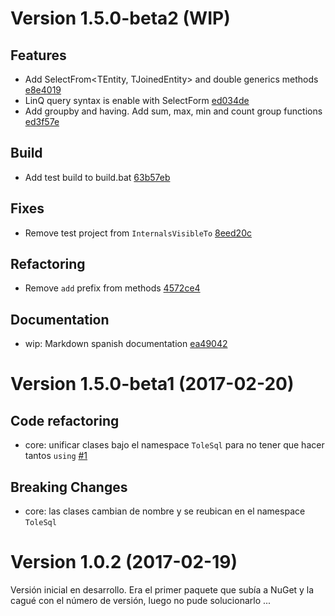 # Version 1.5.0-beta2 (WIP)

## Features
* Add SelectFrom<TEntity, TJoinedEntity> and double generics methods [e8e4019](https://github.com/tolemac/ToleSql/commit/e8e4019fb449bd3ac1a481a55f238f034e1c09c3)
* LinQ query syntax is enable with SelectForm [ed034de](https://github.com/tolemac/ToleSql/commit/ed034dee64342893e0cb39850ae918fe8e00bb3d)
* Add groupby and having. Add sum, max, min and count group functions [ed3f57e](https://github.com/tolemac/ToleSql/commit/ed3f57e88627f8d4ecccc6a0d29eab47b12a791d)

## Build
* Add test build to build.bat [63b57eb](https://github.com/tolemac/ToleSql/commit/63b57eb73f7ee0d4434c37b4d9b5cfc26cf69004)

## Fixes
* Remove test project from `InternalsVisibleTo` [8eed20c](https://github.com/tolemac/ToleSql/commit/8eed20cb07775060e4390c7557a9a7e3129b64c8)

## Refactoring
* Remove `add` prefix from methods [4572ce4](https://github.com/tolemac/ToleSql/commit/4572ce4464c0f1e0154083e4d82f5299fbb84933)

## Documentation
* wip: Markdown spanish documentation [ea49042](https://github.com/tolemac/ToleSql/commit/ea490423e4fe7f740d6787c4931a61e44da263a3)

# Version 1.5.0-beta1 (2017-02-20)

## Code refactoring
* core: unificar clases bajo el namespace `ToleSql` para no tener que hacer tantos `using` [#1](https://github.com/tolemac/ToleSql/issues/1)

## Breaking Changes
* core: las clases cambian de nombre y se reubican en el namespace `ToleSql`

# Version 1.0.2 (2017-02-19)
Versión inicial en desarrollo.
Era el primer paquete que subía a NuGet y la cagué con el número de versión, luego no pude solucionarlo ...
